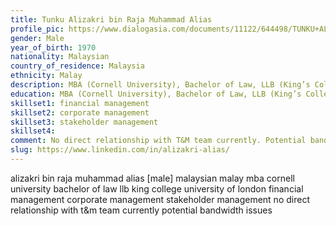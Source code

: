 ```yaml
---
title: Tunku Alizakri bin Raja Muhammad Alias
profile_pic: https://www.dialogasia.com/documents/11122/644498/TUNKU+ALIZAKRI+BIN+RAJA+MUHAMMAD+ALIAS.png/3193b092-df5b-4bc2-b5e0-afb6bd350093?t=1573179388255
gender: Male
year_of_birth: 1970
nationality: Malaysian
country_of_residence: Malaysia
ethnicity: Malay
description: MBA (Cornell University), Bachelor of Law, LLB (King’s College University of London), Financial Management, Corporate Management, Stakeholder Management
education: MBA (Cornell University), Bachelor of Law, LLB (King’s College University of London)
skillset1: financial management
skillset2: corporate management
skillset3: stakeholder management
skillset4: 
comment: No direct relationship with T&M team currently. Potential bandwidth issues (7 board memberships, 4 PLCs).
slug: https://www.linkedin.com/in/alizakri-alias/
---
```


alizakri bin raja muhammad alias [male] malaysian malay mba cornell university bachelor of law llb king college university of london financial management corporate management stakeholder management no direct relationship with t&m team currently potential bandwidth issues